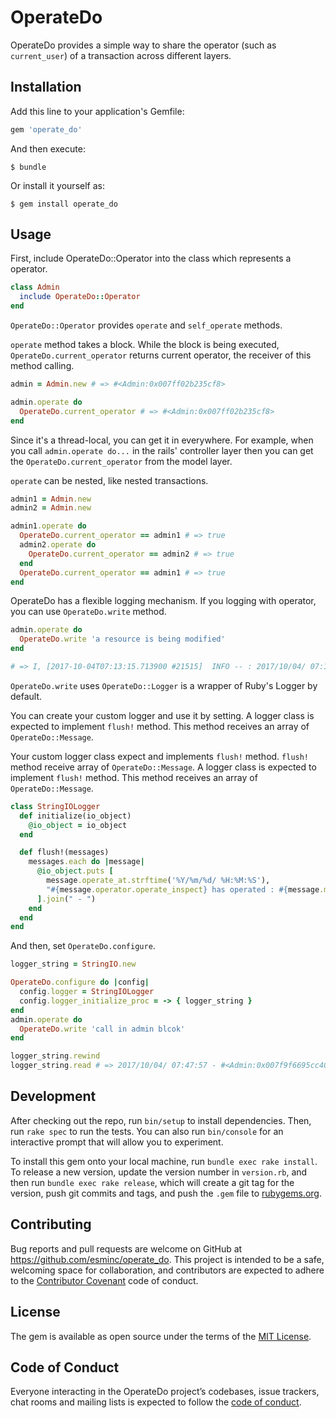 # OperateDo

OperateDo provides a simple way to share the operator (such as `current_user`) of a transaction across different layers.

## Installation

Add this line to your application's Gemfile:

```ruby
gem 'operate_do'
```

And then execute:

    $ bundle

Or install it yourself as:

    $ gem install operate_do

## Usage

First, include OperateDo::Operator into the class which represents a operator.

```ruby
class Admin
  include OperateDo::Operator
end
```

`OperateDo::Operator` provides `operate` and `self_operate` methods.

`operate` method takes a block. While the block is being executed, `OperateDo.current_operator` returns current operator, the receiver of this method calling.

```ruby
admin = Admin.new # => #<Admin:0x007ff02b235cf8>

admin.operate do
  OperateDo.current_operator # => #<Admin:0x007ff02b235cf8>
end
```

Since it's a thread-local, you can get it in everywhere. For example, when you call `admin.operate do...` in the rails' controller layer then you can get the `OperateDo.current_operator` from the model layer.

`operate` can be nested, like nested transactions.

```ruby
admin1 = Admin.new
admin2 = Admin.new

admin1.operate do
  OperateDo.current_operator == admin1 # => true
  admin2.operate do
    OperateDo.current_operator == admin2 # => true
  end
  OperateDo.current_operator == admin1 # => true
end
```

OperateDo has a flexible logging mechanism. If you logging with operator, you can use `OperateDo.write` method.

```ruby
admin.operate do
  OperateDo.write 'a resource is being modified'
end

# => I, [2017-10-04T07:13:15.713900 #21515]  INFO -- : 2017/10/04/ 07:13:15 - #<Admin:0x007ff02b235cf8> has operated : a resource is being modified
```

`OperateDo.write` uses `OperateDo::Logger` is a wrapper of Ruby's Logger by default.

You can create your custom logger and use it by setting. A logger class is expected to implement `flush!` method. This method receives an array of `OperateDo::Message`.

Your custom logger class expect and implements `flush!` method.
`flush!` method receive array of `OperateDo::Message`.
A logger class is expected to implement `flush!` method. This method receives an array of `OperateDo::Message`.

```ruby
class StringIOLogger
  def initialize(io_object)
    @io_object = io_object
  end

  def flush!(messages)
    messages.each do |message|
      @io_object.puts [
        message.operate_at.strftime('%Y/%m/%d/ %H:%M:%S'),
        "#{message.operator.operate_inspect} has operated : #{message.message}"
      ].join(" - ")
    end
  end
end
```

And then, set `OperateDo.configure`.

```ruby
logger_string = StringIO.new

OperateDo.configure do |config|
  config.logger = StringIOLogger
  config.logger_initialize_proc = -> { logger_string }
end
admin.operate do
  OperateDo.write 'call in admin blcok'
end

logger_string.rewind
logger_string.read # => 2017/10/04/ 07:47:57 - #<Admin:0x007f9f6695cc40> has operated : a resource is being modified
```

## Development

After checking out the repo, run `bin/setup` to install dependencies. Then, run `rake spec` to run the tests. You can also run `bin/console` for an interactive prompt that will allow you to experiment.

To install this gem onto your local machine, run `bundle exec rake install`. To release a new version, update the version number in `version.rb`, and then run `bundle exec rake release`, which will create a git tag for the version, push git commits and tags, and push the `.gem` file to [rubygems.org](https://rubygems.org).

## Contributing

Bug reports and pull requests are welcome on GitHub at https://github.com/esminc/operate_do. This project is intended to be a safe, welcoming space for collaboration, and contributors are expected to adhere to the [Contributor Covenant](http://contributor-covenant.org) code of conduct.

## License

The gem is available as open source under the terms of the [MIT License](http://opensource.org/licenses/MIT).

## Code of Conduct

Everyone interacting in the OperateDo project’s codebases, issue trackers, chat rooms and mailing lists is expected to follow the [code of conduct](https://github.com/esminc/operate_do/blob/master/CODE_OF_CONDUCT.md).
